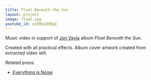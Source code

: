 ```yaml
---
title: Float Beneath the Sun
layout: project
image: float.jpg
youtube_id: yoXMp1ddBgI
---
```


Music video in support of [Jon Vayla] album _Float Beneath the Sun_.

Created with all practical effects. Album cover artwork created from
extracted video still.

Related press:

- [Everything is Noise](http://everythingisnoise.net/reviews/jon-vayla-float-beneath-the-sun/)

[jon vayla]: https://jonvayla.bandcamp.com
